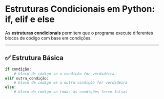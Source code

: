 # Estruturas Condicionais em Python: if, elif e else

As **estruturas condicionais** permitem que o programa execute diferentes blocos de código com base em condições.

---

## ✅ Estrutura Básica

```python
if condição:
    # bloco de código se a condição for verdadeira
elif outra_condição:
    # bloco de código se a outra condição for verdadeira
else:
    # bloco de código se todas as condições forem falsas
